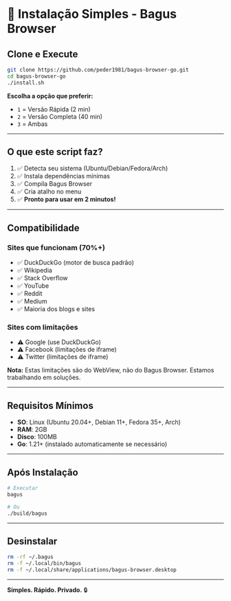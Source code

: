 # 🚀 Instalação Simples - Bagus Browser

## Clone e Execute

```bash
git clone https://github.com/peder1981/bagus-browser-go.git
cd bagus-browser-go
./install.sh
```

**Escolha a opção que preferir:**
- `1` = Versão Rápida (2 min)
- `2` = Versão Completa (40 min)
- `3` = Ambas

---

## O que este script faz?

1. ✅ Detecta seu sistema (Ubuntu/Debian/Fedora/Arch)
2. ✅ Instala dependências mínimas
3. ✅ Compila Bagus Browser
4. ✅ Cria atalho no menu
5. ✅ **Pronto para usar em 2 minutos!**

---

## Compatibilidade

### Sites que funcionam (70%+)
- ✅ DuckDuckGo (motor de busca padrão)
- ✅ Wikipedia
- ✅ Stack Overflow
- ✅ YouTube
- ✅ Reddit
- ✅ Medium
- ✅ Maioria dos blogs e sites

### Sites com limitações
- ⚠️ Google (use DuckDuckGo)
- ⚠️ Facebook (limitações de iframe)
- ⚠️ Twitter (limitações de iframe)

**Nota:** Estas limitações são do WebView, não do Bagus Browser. Estamos trabalhando em soluções.

---

## Requisitos Mínimos

- **SO**: Linux (Ubuntu 20.04+, Debian 11+, Fedora 35+, Arch)
- **RAM**: 2GB
- **Disco**: 100MB
- **Go**: 1.21+ (instalado automaticamente se necessário)

---

## Após Instalação

```bash
# Executar
bagus

# Ou
./build/bagus
```

---

## Desinstalar

```bash
rm -rf ~/.bagus
rm -f ~/.local/bin/bagus
rm -f ~/.local/share/applications/bagus-browser.desktop
```

---

**Simples. Rápido. Privado.** 🔒
